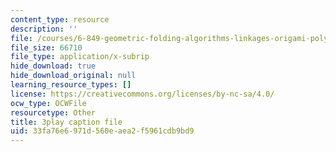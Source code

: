 ```yaml
---
content_type: resource
description: ''
file: /courses/6-849-geometric-folding-algorithms-linkages-origami-polyhedra-fall-2012/33fa76e6971d560eaea2f5961cdb9bd9_yvatNaV6Bog.vtt
file_size: 66710
file_type: application/x-subrip
hide_download: true
hide_download_original: null
learning_resource_types: []
license: https://creativecommons.org/licenses/by-nc-sa/4.0/
ocw_type: OCWFile
resourcetype: Other
title: 3play caption file
uid: 33fa76e6-971d-560e-aea2-f5961cdb9bd9
---
```

